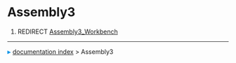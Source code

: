 # Assembly3
1.  REDIRECT [Assembly3\_Workbench](Assembly3_Workbench.md)



---
![](images/Right_arrow.png) [documentation index](../README.md) > Assembly3
